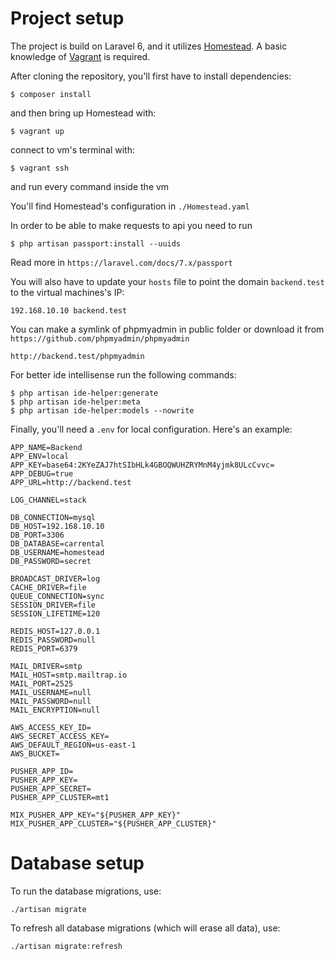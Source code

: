 # Project setup

The project is build on Laravel 6, and it utilizes [Homestead](https://laravel.com/docs/6.x/homestead). A basic knowledge of [Vagrant](https://www.vagrantup.com/) is required. 

After cloning the repository, you'll first have to install dependencies: 

    $ composer install
    
and then bring up Homestead with: 
       
    $ vagrant up

connect to vm's terminal with:

    $ vagrant ssh

and run every command inside the vm

You'll find Homestead's configuration in `./Homestead.yaml`

In order to be able to make requests to api you need to run

    $ php artisan passport:install --uuids

Read more in `https://laravel.com/docs/7.x/passport`

You will also have to update your `hosts` file to point the domain `backend.test` to the virtual machines's IP:

    192.168.10.10 backend.test

You can make a symlink of phpmyadmin in public folder or download it from `https://github.com/phpmyadmin/phpmyadmin`

    http://backend.test/phpmyadmin

For better ide intellisense run the following commands:

    $ php artisan ide-helper:generate
    $ php artisan ide-helper:meta
    $ php artisan ide-helper:models --nowrite
    
Finally, you'll need a `.env` for local configuration. Here's an example: 

    APP_NAME=Backend
    APP_ENV=local
    APP_KEY=base64:2KYeZAJ7htSIbHLk4GBOQWUHZRYMnM4yjmk8ULcCvvc=
    APP_DEBUG=true
    APP_URL=http://backend.test
    
    LOG_CHANNEL=stack
    
    DB_CONNECTION=mysql
    DB_HOST=192.168.10.10
    DB_PORT=3306
    DB_DATABASE=carrental
    DB_USERNAME=homestead
    DB_PASSWORD=secret
    
    BROADCAST_DRIVER=log
    CACHE_DRIVER=file
    QUEUE_CONNECTION=sync
    SESSION_DRIVER=file
    SESSION_LIFETIME=120
    
    REDIS_HOST=127.0.0.1
    REDIS_PASSWORD=null
    REDIS_PORT=6379
    
    MAIL_DRIVER=smtp
    MAIL_HOST=smtp.mailtrap.io
    MAIL_PORT=2525
    MAIL_USERNAME=null
    MAIL_PASSWORD=null
    MAIL_ENCRYPTION=null
    
    AWS_ACCESS_KEY_ID=
    AWS_SECRET_ACCESS_KEY=
    AWS_DEFAULT_REGION=us-east-1
    AWS_BUCKET=
    
    PUSHER_APP_ID=
    PUSHER_APP_KEY=
    PUSHER_APP_SECRET=
    PUSHER_APP_CLUSTER=mt1
    
    MIX_PUSHER_APP_KEY="${PUSHER_APP_KEY}"
    MIX_PUSHER_APP_CLUSTER="${PUSHER_APP_CLUSTER}"

# Database setup

To run the database migrations, use: 

    ./artisan migrate
    
To refresh all database migrations (which will erase all data), use:

    ./artisan migrate:refresh
